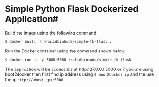 # Simple Python Flask Dockerized Application#

Build the image using the following command

```bash
$ docker build -t khalidbinhuda/simple-fk-flask .
```

Run the Docker container using the command shown below.

```bash
$ docker run -d -p 5000:5000 khalidbinhuda/simple-fk-flask
```

The application will be accessible at http:127.0.0.1:5000 or if you are using boot2docker then first find ip address using `$ boot2docker ip` and the use the ip `http://<host_ip>:5000`
